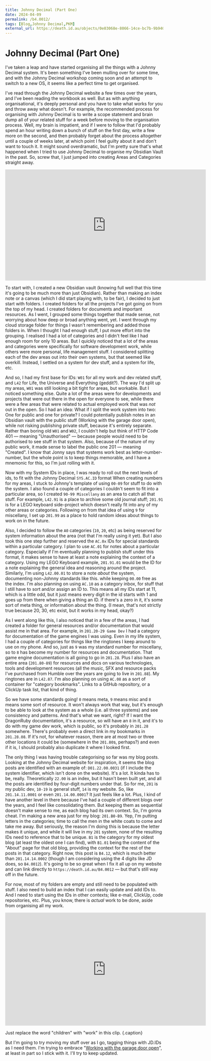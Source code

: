 ```yaml
---
title: Johnny Decimal (Part One)
date: 2024-04-09
permalink: /b4.0012/
tags: [Blog,Johnny Decimal,PKM]
external_url: https://death.id.au/objects/0e03068e-8066-14ce-bc7b-9b9403334690
---
```


# Johnny Decimal (Part One)

I've taken a leap and have started organising all the things with a Johnny Decimal system.
It's been something I've been mulling over for some time, and with the Johnny Decimal workshop coming soon and an attempt to switch to a new OS, it seems like a perfect time to get organised.

I've read through the Johnny Decimal website a few times over the years, and I've been reading the workbook as well. But as with anything organisational, it's deeply personal and you have to take what works for you and throw away what doesn't. For example, the recommended process for organising with Johnny Decimal is to write a scope statement and brain dump all of your related stuff for a week before moving to the organisation process.
Well, my brain is impatient, and if I were to follow that I'd probably spend an hour writing down a bunch of stuff on the first day, write a few more on the second, and then probably forget about the process altogether until a couple of weeks later, at which point I feel guilty about it and don't want to touch it. It might sound overdramatic, but I'm pretty sure that's what happened when I tried to use Johnny Decimal to organise my Obsidian Vault in the past.
So, screw that, I just jumped into creating Areas and Categories straight away.
<iframe src="https://coub.com/embed/3e6xav" allowfullscreen="true" frameborder="0" width="640" height="354" allow="autoplay"></iframe><script async="true" src="https://c-cdn.coub.com/embed-runner.js"></script>

To start with, I created a new Obsidian vault (knowing full well that this time it's going to be much more than just Obsidian). Rather than making an index note or a canvas (which I did start playing with, to be fair), I decided to just start with folders. I created folders for all the projects I've got going on from the top of my head. I created folders for documents and important resources. As I went, I grouped some things together that made sense, not worrying about how deep or broad anything went, yet. I went through my cloud storage folder for things I wasn't remembering and added those folders in.
When I thought I had enough stuff, I put more effort into the grouping. I realised I had a lot of categories and I didn't feel like I had enough room for only 10 areas. But I quickly noticed that a lot of the areas and categories were specifically for software development work, while others were more personal, life management stuff. I considered splitting each of the dev areas out into their own systems, but that seemed like overkill. Instead, I settled on a system for dev stuff, and a system for life, etc.

And so, I had my first base for IDs: `W01` for all my work and dev related stuff, and `L42` for Life, the Universe and Everything (geddit?).
The way I'd split up my areas, `W01` was still looking a bit tight for areas, but workable. But I noticed something else. Quite a lot of the areas were for developments and projects that were out there in the open for everyone to see, while there were a few areas that were related to actual employed work that was *not* out in the open. So I had an idea: What if I split the work system into two: One for public and one for private? I could potentially publish notes in an Obsidian vault with the public stuff (Working with the garage door open), while not risking publishing private stuff, because it's entirely separate.
Rather than boring old `W01` and `W02`, I couldn't help but think of HTTP Code 401 — meaning "Unauthorised" — because people would need to be authorised to see stuff in that system. Also, because of the nature of my public work, it made sense to label the public one 201 — meaning "Created".
I know that Jonny says that systems work best as letter-number-number, but the whole point is to keep things memorable, and I have a mnemonic for this, so I'm just rolling with it.

Now with my System IDs in place, I was ready to roll out the next levels of ids, to fit with the Johnny Decimal `SYS.AC.ID` format
When creating numbers for my areas, I stuck to Johnny's template of using `00-09` for stuff to do with the system. I also found a couple of categories I couldn't seem to fit into a particular area, so I created `90-99 Miscellany` as an area to catch all that stuff. For example, `L42.91` is a place to archive some old journal stuff; `201.91` is for a LEGO keyboard side-project which doesn't really fit into any of my other areas or categories.
Following on from that idea of using `9` for miscellany, I set up `201.99` as a place to hold random ideas about things to work on in the future.

Also, I decided to follow the `A0` categories (`10`, `20`, etc) as being reserved for system information about the area (not that I'm really using it yet). But I also took this one step further and reserved the `AC.0x` IDs for special standards within a particular category. I plan to use `AC.01` for notes about a particular category. Especially if I'm eventually planning to publish stuff under this format, it makes sense to have at least a note explaining the context of a category. Using my LEGO Keyboard example, `201.91.01` would be the ID for a note explaining the general idea and reasoning around the project.
Similarly, I'm using `L42.00.01` to store a note *about* the system, documenting non-Johnny standards like this. while keeping `00.00` free as the index.
I'm also planning on using `AC.10` as a category inbox, for stuff that I still have to sort and/or assign an ID to. This means all my IDs start at 11, which is a little odd, but it just means every digit in the id starts with 1 and goes up from there when giving a thing an ID. if there's a zero in it, it's some sort of meta thing, or information about the thing. (I mean, that's not strictly true because 20, 30, etc exist, but it works in my head, okay?)

As I went along like this, I also noticed that in a few of the areas, I had created a folder for general resources and/or documentation that would assist me in that area. For example, in `201.20-29 Game Dev` I had a category for documentation of the game engines I was using.
Even in my life system, I had a couple of categories for things like the ringtones I keep around to use on my phone. And so, just as `9` was my standard number for miscellany, so to `8` has become my number for resources and documentation.
That game engine documentation is all going to go in `201.28`. Plus I also have an entire area (`201.80-89`) for resources and docs on various technologies, tools and development resources (all the music, SFX and resource packs I've purchased from Humble over the years are going to live in `201.88`). My ringtones are in `L42.87`.
I'm also planning on using `AC.08` as a sort of container for "category bookmarks". Links to a GitHub repository, or a ClickUp task list, that kind of thing.

So we have some standards going! `0` means meta, `9` means misc and `8` means some sort of resource. It won't always work that way, but it's enough to be able to look at the system as a whole (i.e. all three systems) and see consistency and patterns. And that's what we want, right?
If I want the DragonRuby documentation, it's a resource, so will have an `8` in it, and it's to do with my game dev work, which is public, so it's probably in `201.28` somewhere. There's probably even a direct link in my bookmarks in `201.28.08`. If it's not, for whatever reason, there are at most two or three other locations it could be (somewhere in the `201.80`s, perhaps?) and even if it is, I should probably also duplicate it where I looked first.

The only thing I was having trouble categorising so far was my blog posts. Looking at the Johnny Decimal website for inspiration, it seems the blog posts are identified with an example of: `D01.22.00.0031` (if I include the system identifier, which isn't done on the website). It's a lot. It kinda has to be, really. Theoretically `22.00` is an index, but it hasn't been built yet, and all the posts are identified by four-digit numbers under that.
So for me, `201` is my public dev, `10-19` is general stuff, `14` is my website. So, like `201.14.11.0001` or even `201.14.00.0001`? It just feels like a lot. Plus, I kind of have another level in there because I've had a couple of different blogs over the years, and I feel like consolidating them. But keeping them as sequential doesn't make sense to me, as each blog had its own context.
So, I'm gonna cheat. I'm making a new area just for my blog: `201.B0-B9`. Yep, I'm putting letters in the categories; time to call the men in the white coats to come and take me away.
But seriously, the reason I'm doing this is because the letter makes it unique, and while it will live in my `201` system, none of the resulting IDs need to reference that to be unique. `B1` is the category for my oldest blog (at least the oldest one I can find), with `B1.01` being the content of the "About" page for that old blog, providing the context for the rest of the posts in that category. Right now, this post is `B4.12`, which is much better than `201.14.14.0002` (though I am considering using the 4 digits like JD does, so `B4.0012`).
It's going to be so great when I fix it all up on my website and can link directly to `https://death.id.au/B4.0012` — but that's still way off in the future.

For now, most of my folders are empty and still need to be populated with stuff. I also need to build an index that I can easily update and add IDs to. And I need to start using the IDs in other contexts; like e-mail, ClickUp, code repositories, etc. Plus, you know, there is *actual* work to be done, aside from organising all my work.

<iframe src="https://coub.com/embed/3e6wp1" allowfullscreen="true" frameborder="0" width="640" height="360" allow="autoplay"></iframe><script async="true" src="https://c-cdn.coub.com/embed-runner.js"></script>

Just replace the word "children" with "work" in this clip. {.caption}

But I'm going to try moving my stuff over as I go, tagging things with JD.IDs as I need them.
I'm trying to embrace "[Working with the garage door open](https://notes.andymatuschak.org/zCMhncA1iSE74MKKYQS5PBZ)", at least in part so I stick with it.
I'll try to keep updated.